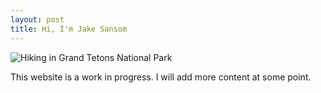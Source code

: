 ```yaml
---
layout: post
title: Hi, I'm Jake Sansom
---
```


![Hiking in Grand Tetons National Park](/jhsansom.github.io/assets/profile.JPG)

This website is a work in progress. I will add more content at some point.
